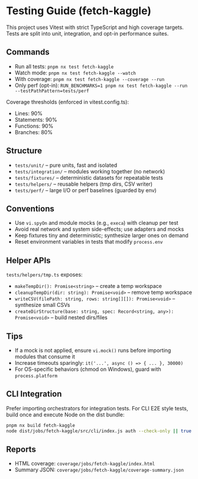 # Testing Guide (fetch-kaggle)

This project uses Vitest with strict TypeScript and high coverage targets. Tests are split into unit, integration, and opt-in performance suites.

## Commands

- Run all tests: `pnpm nx test fetch-kaggle`
- Watch mode: `pnpm nx test fetch-kaggle --watch`
- With coverage: `pnpm nx test fetch-kaggle --coverage --run`
- Only perf (opt-in): `RUN_BENCHMARKS=1 pnpm nx test fetch-kaggle --run --testPathPattern=tests/perf`

Coverage thresholds (enforced in vitest.config.ts):

- Lines: 90%
- Statements: 90%
- Functions: 90%
- Branches: 80%

## Structure

- `tests/unit/` – pure units, fast and isolated
- `tests/integration/` – modules working together (no network)
- `tests/fixtures/` – deterministic datasets for repeatable tests
- `tests/helpers/` – reusable helpers (tmp dirs, CSV writer)
- `tests/perf/` – large I/O or perf baselines (guarded by env)

## Conventions

- Use `vi.spyOn` and module mocks (e.g., `execa`) with cleanup per test
- Avoid real network and system side-effects; use adapters and mocks
- Keep fixtures tiny and deterministic; synthesize larger ones on demand
- Reset environment variables in tests that modify `process.env`

## Helper APIs

`tests/helpers/tmp.ts` exposes:

- `makeTempDir(): Promise<string>` – create a temp workspace
- `cleanupTempDir(dir: string): Promise<void>` – remove temp workspace
- `writeCSV(filePath: string, rows: string[][]): Promise<void>` – synthesize small CSVs
- `createDirStructure(base: string, spec: Record<string, any>): Promise<void>` – build nested dirs/files

## Tips

- If a mock is not applied, ensure `vi.mock()` runs before importing modules that consume it
- Increase timeouts sparingly: `it('...', async () => { ... }, 30000)`
- For OS-specific behaviors (chmod on Windows), guard with `process.platform`

## CLI Integration

Prefer importing orchestrators for integration tests. For CLI E2E style tests, build once and execute Node on the dist bundle:

```bash
pnpm nx build fetch-kaggle
node dist/jobs/fetch-kaggle/src/cli/index.js auth --check-only || true
```

## Reports

- HTML coverage: `coverage/jobs/fetch-kaggle/index.html`
- Summary JSON: `coverage/jobs/fetch-kaggle/coverage-summary.json`
